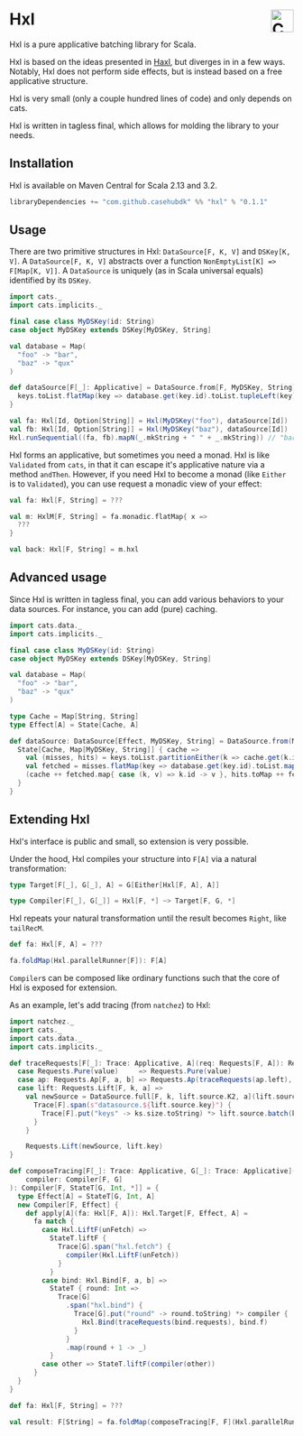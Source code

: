 # Hxl <a href="https://typelevel.org/cats/"><img src="https://typelevel.org/cats/img/cats-badge.svg" height="40px" align="right" alt="Cats friendly" /></a>
Hxl is a pure applicative batching library for Scala.

Hxl is based on the ideas presented in [Haxl](https://simonmar.github.io/bib/papers/haxl-icfp14.pdf), but diverges in in a few ways.
Notably, Hxl does not perform side effects, but is instead based on a free applicative structure.

Hxl is very small (only a couple hundred lines of code) and only depends on cats.

Hxl is written in tagless final, which allows for molding the library to your needs.

## Installation
Hxl is available on Maven Central for Scala 2.13 and 3.2.
```scala
libraryDependencies += "com.github.casehubdk" %% "hxl" % "0.1.1"
```

## Usage
There are two primitive structures in Hxl: `DataSource[F, K, V]` and `DSKey[K, V]`.
A `DataSource[F, K, V]` abstracts over a function `NonEmptyList[K] => F[Map[K, V]]`.
A `DataSource` is uniquely (as in Scala universal equals) identified by its `DSKey`.
```scala
import cats._
import cats.implicits._

final case class MyDSKey(id: String)
case object MyDSKey extends DSKey[MyDSKey, String]

val database = Map(
  "foo" -> "bar",
  "baz" -> "qux"
)

def dataSource[F[_]: Applicative] = DataSource.from[F, MyDSKey, String](MyDSKey) { keys =>
  keys.toList.flatMap(key => database.get(key.id).toList.tupleLeft(key)).toMap.pure[F]
}

val fa: Hxl[Id, Option[String]] = Hxl(MyDSKey("foo"), dataSource[Id])
val fb: Hxl[Id, Option[String]] = Hxl(MyDSKey("baz"), dataSource[Id])
Hxl.runSequential((fa, fb).mapN(_.mkString + " " + _.mkString)) // "bar qux"
```

Hxl forms an applicative, but sometimes you need a monad.
Hxl is like `Validated` from `cats`, in that it can escape it's applicative nature via a method `andThen`.
However, if you need Hxl to become a monad (like `Either` is to `Validated`), you can use request a monadic view of your effect:
```scala
val fa: Hxl[F, String] = ???

val m: HxlM[F, String] = fa.monadic.flatMap{ x =>
  ???
}

val back: Hxl[F, String] = m.hxl
```

## Advanced usage
Since Hxl is written in tagless final, you can add various behaviors to your data sources.
For instance, you can add (pure) caching.
```scala
import cats.data._
import cats.implicits._

final case class MyDSKey(id: String)
case object MyDSKey extends DSKey[MyDSKey, String]

val database = Map(
  "foo" -> "bar",
  "baz" -> "qux"
)

type Cache = Map[String, String]
type Effect[A] = State[Cache, A]

def dataSource: DataSource[Effect, MyDSKey, String] = DataSource.from(MyDSKey) { keys =>
  State[Cache, Map[MyDSKey, String]] { cache =>
    val (misses, hits) = keys.toList.partitionEither(k => cache.get(k.id).tupleLeft(k).toRight(k))
    val fetched = misses.flatMap(key => database.get(key.id).toList.map(key -> _)).toMap
    (cache ++ fetched.map{ case (k, v) => k.id -> v }, hits.toMap ++ fetched)
  }
}
```

## Extending Hxl
Hxl's interface is public and small, so extension is very possible.

Under the hood, Hxl compiles your structure into `F[A]` via a natural transformation:
```scala
type Target[F[_], G[_], A] = G[Either[Hxl[F, A], A]]

type Compiler[F[_], G[_]] = Hxl[F, *] ~> Target[F, G, *]
```
Hxl repeats your natural transformation until the result becomes `Right`, like `tailRecM`.
```scala
def fa: Hxl[F, A] = ???

fa.foldMap(Hxl.parallelRunner[F]): F[A]
```
`Compiler`s can be composed like ordinary functions such that the core of Hxl is exposed for extension.

As an example, let's add tracing (from `natchez`) to Hxl:
```scala
import natchez._
import cats._
import cats.data._
import cats.implicits._

def traceRequests[F[_]: Trace: Applicative, A](req: Requests[F, A]): Requests[F, A] = req match {
  case Requests.Pure(value)     => Requests.Pure(value)
  case ap: Requests.Ap[F, a, b] => Requests.Ap(traceRequests(ap.left), traceRequests(ap.right))
  case lift: Requests.Lift[F, k, a] =>
    val newSource = DataSource.full[F, k, lift.source.K2, a](lift.source.key)(lift.source.getKey) { ks =>
      Trace[F].span(s"datasource.${lift.source.key}") {
        Trace[F].put("keys" -> ks.size.toString) *> lift.source.batch(ks)
      }
    }

    Requests.Lift(newSource, lift.key)
}

def composeTracing[F[_]: Trace: Applicative, G[_]: Trace: Applicative](
    compiler: Compiler[F, G]
): Compiler[F, StateT[G, Int, *]] = {
  type Effect[A] = StateT[G, Int, A]
  new Compiler[F, Effect] {
    def apply[A](fa: Hxl[F, A]): Hxl.Target[F, Effect, A] =
      fa match {
        case Hxl.LiftF(unFetch) =>
          StateT.liftF {
            Trace[G].span("hxl.fetch") {
              compiler(Hxl.LiftF(unFetch))
            }
          }
        case bind: Hxl.Bind[F, a, b] =>
          StateT { round: Int =>
            Trace[G]
              .span("hxl.bind") {
                Trace[G].put("round" -> round.toString) *> compiler {
                  Hxl.Bind(traceRequests(bind.requests), bind.f)
                }
              }
              .map(round + 1 -> _)
          }
        case other => StateT.liftF(compiler(other))
      }
  }
}

def fa: Hxl[F, String] = ???

val result: F[String] = fa.foldMap(composeTracing[F, F](Hxl.parallelRunner)).runA(0)
```
